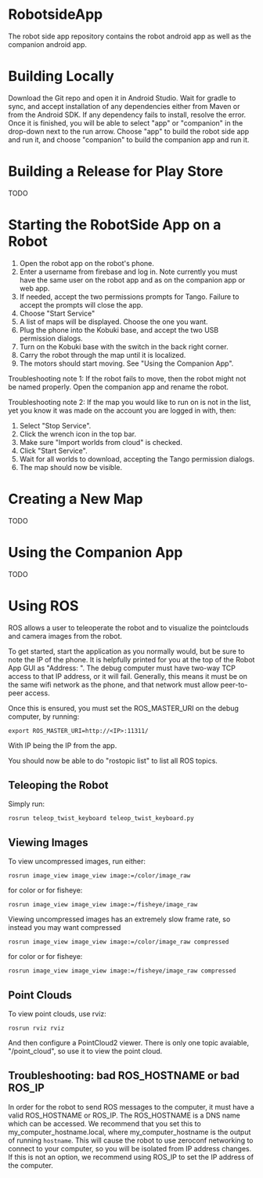 # RobotsideApp
The robot side app repository contains the robot android app as well as the 
companion android app.

# Building Locally

Download the Git repo and open it in Android Studio. Wait for gradle to sync, and accept 
installation of any dependencies either from Maven or from the Android SDK. If any 
dependency fails to install, resolve the error. Once it is finished, you will be able
to select "app" or "companion" in the drop-down next to the run arrow. Choose "app" to
build the robot side app and run it, and choose "companion" to build the companion app
and run it.

# Building a Release for Play Store

TODO

# Starting the RobotSide App on a Robot

1. Open the robot app on the robot's phone.
2. Enter a username from firebase and log in. Note currently you must have the same user 
   on the robot app and as on the companion app or web app.
3. If needed, accept the two permissions prompts for Tango. Failure to accept the prompts
   will close the app.
4. Choose "Start Service"
5. A list of maps will be displayed. Choose the one you want.
6. Plug the phone into the Kobuki base, and accept the two USB permission dialogs.
7. Turn on the Kobuki base with the switch in the back right corner.
8. Carry the robot through the map until it is localized.
9. The motors should start moving. See "Using the Companion App".

Troubleshooting note 1: If the robot fails to move, then the robot might not be named
properly. Open the companion app and rename the robot.

Troubleshooting note 2: If the map you would like to run on is not in the list, yet 
you know it was made on the account you are logged in with, then:
1. Select "Stop Service".
2. Click the wrench icon in the top bar.
3. Make sure "Import worlds from cloud" is checked.
4. Click "Start Service".
5. Wait for all worlds to download, accepting the Tango permission dialogs.
6. The map should now be visible.

# Creating a New Map

TODO

# Using the Companion App

TODO

# Using ROS

ROS allows a user to teleoperate the robot and to visualize the pointclouds and camera images from the robot.

To get started, start the application as you normally would, but be sure to note the IP of the phone. It is
helpfully printed for you at the top of the Robot App GUI as "Address: <IP>". The debug computer must have 
two-way TCP access to that IP address, or it will fail. Generally, this means it must be on the same wifi
network as the phone, and that network must allow peer-to-peer access.

Once this is ensured, you must set the ROS_MASTER_URI on the debug computer, by running:
```
export ROS_MASTER_URI=http://<IP>:11311/
```
With IP being the IP from the app.

You should now be able to do "rostopic list" to list all ROS topics.

## Teleoping the Robot

Simply run:
```
rosrun teleop_twist_keyboard teleop_twist_keyboard.py
```

## Viewing Images

To view uncompressed images, run either:
```
rosrun image_view image_view image:=/color/image_raw
```
for color or for fisheye:
```
rosrun image_view image_view image:=/fisheye/image_raw
```

Viewing uncompressed images has an extremely slow frame rate, so instead you may want compressed
```
rosrun image_view image_view image:=/color/image_raw compressed
```
for color or for fisheye:
```
rosrun image_view image_view image:=/fisheye/image_raw compressed
```

## Point Clouds

To view point clouds, use rviz: 
```
rosrun rviz rviz
```

And then configure a PointCloud2 viewer. There is only one topic avaiable, "/point_cloud", so 
use it to view the point cloud.

## Troubleshooting: bad ROS_HOSTNAME or bad ROS_IP

In order for the robot to send ROS messages to the computer, it must have a valid ROS_HOSTNAME
or ROS_IP. The ROS_HOSTNAME is a DNS name which can be accessed. We recommend that you set this
to my_computer_hostname.local, where my_computer_hostname is the output of running 
```hostname```. This will cause the robot to use zeroconf networking to connect to your computer,
so you will be isolated from IP address changes. If this is not an option, we recommend using
ROS_IP to set the IP address of the computer.
